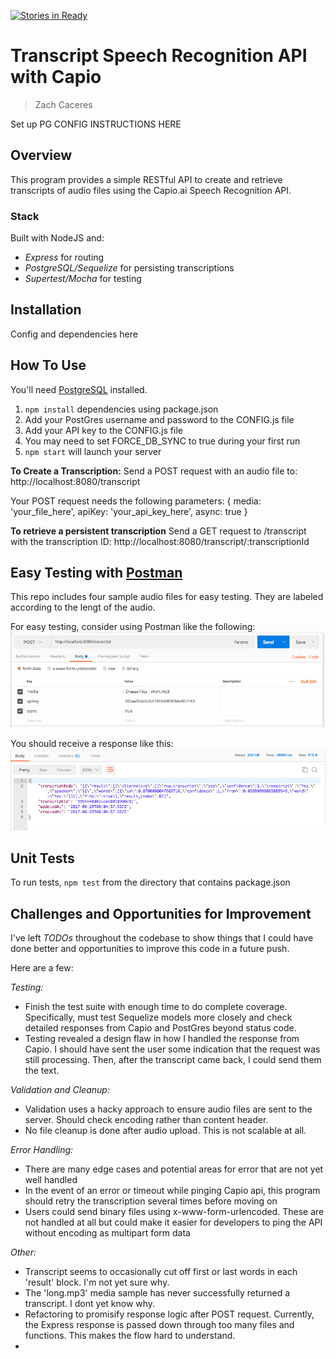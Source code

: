[![Stories in Ready](https://badge.waffle.io/zcaceres/capio-api.png?label=ready&title=Ready)](https://waffle.io/zcaceres/capio-api?utm_source=badge)
# Transcript Speech Recognition API with Capio
> Zach Caceres

Set up PG
CONFIG INSTRUCTIONS HERE

## Overview
This program provides a simple RESTful API to create and retrieve transcripts of audio files using the Capio.ai Speech Recognition API.

### Stack
Built with NodeJS and:
- *Express* for routing
- *PostgreSQL/Sequelize* for persisting transcriptions
- *Supertest/Mocha* for testing

## Installation
Config and dependencies here

## How To Use
You'll need [PostgreSQL](https://www.postgresql.org/download/) installed.

1. ```npm install``` dependencies using package.json
2. Add your PostGres username and password to the CONFIG.js file
3. Add your API key to the CONFIG.js file
4. You may need to set FORCE_DB_SYNC to true during your first run
5. ```npm start``` will launch your server

**To Create a Transcription:**
Send a POST request with an audio file to: http://localhost:8080/transcript

Your POST request needs the following parameters: {
  media: 'your_file_here',
  apiKey: 'your_api_key_here',
  async: true
}

**To retrieve a persistent transcription**
Send a GET request to /transcript with the transcription ID: http://localhost:8080/transcript/:transcriptionId

## Easy Testing with [Postman](https://www.getpostman.com/apps)
This repo includes four sample audio files for easy testing. They are labeled according to the lengt of the audio.

For easy testing, consider using Postman like the following:
![postman](./meta/Postman-request.png)

You should receive a response like this:
![postman](./meta/Postman-response.png)

## Unit Tests
To run tests, ```npm test``` from the directory that contains package.json

## Challenges and Opportunities for Improvement
I've left *TODOs* throughout the codebase to show things that I could have done better and opportunities to improve this code in a future push.

Here are a few:

*Testing:*
- Finish the test suite with enough time to do complete coverage. Specifically, must test Sequelize models more closely and check detailed responses from Capio and PostGres beyond status code.
- Testing revealed a design flaw in how I handled the response from Capio. I should have sent the user some indication that the request was still processing. Then, after the transcript came back, I could send them the text.

*Validation and Cleanup:*
- Validation uses a hacky approach to ensure audio files are sent to the server. Should check encoding rather than content header.
- No file cleanup is done after audio upload. This is not scalable at all.

*Error Handling:*
- There are many edge cases and potential areas for error that are not yet well handled
- In the event of an error or timeout while pinging Capio api, this program should retry the transcription several times before moving on
- Users could send binary files using x-www-form-urlencoded. These are not handled at all but could make it easier for developers to ping the API without encoding as multipart form data

*Other:*
- Transcript seems to occasionally cut off first or last words in each 'result' block. I'm not yet sure why.
- The 'long.mp3' media sample has never successfully returned a transcript. I dont yet know why.
- Refactoring to promisify response logic after POST request. Currently, the Express response is passed down through too many files and functions. This makes the flow hard to understand.
-

